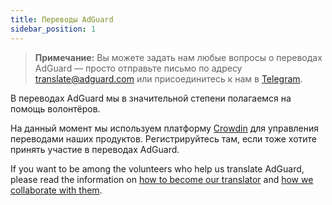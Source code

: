 ```yaml
---
title: Переводы AdGuard
sidebar_position: 1
---
```


> **Примечание:** Вы можете задать нам любые вопросы о переводах AdGuard — просто отправьте письмо по адресу [translate@adguard.com](mailto:translate@adguard.com) или присоединитесь к нам в [Telegram](https://t.me/joinchat/UVYTLcHbr8JmOGIy).

В переводах AdGuard мы в значительной степени полагаемся на помощь волонтёров.

На данный момент мы используем платформу [Crowdin](https://crowdin.com/) для управления переводами наших продуктов. Регистрируйтесь там, если тоже хотите принять участие в переводах AdGuard.

If you want to be among the volunteers who help us translate AdGuard, please read the information on [how to become our translator](/miscellaneous/contribute/translate/become-translator) and [how we collaborate with them](/miscellaneous/contribute/translate/rewards).